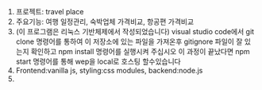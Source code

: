 1. 프로젝트: travel place
2. 주요기능: 여행 일정관리, 숙박업체 가격비교, 항공편 가격비교
3. (이 프로그램은 리눅스 기반체제에서 작성되었습니다) visual studio code에서 git clone 명령어를 통하여 이 저장소에 있는 파일을 가져온후 gitignore 파일이 잘 있는지 확인하고 npm install 명령어를 실행시켜 주십시오 이 과정이 끝났다면 npm start 명령어를 통해 wep을 local로 호스팅 할수있습니다
4. Frontend:vanilla js, styling:css modules, backend:node.js
5. 